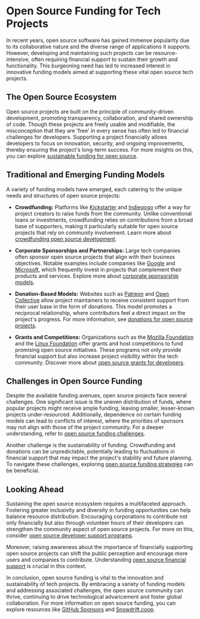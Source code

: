 # Open Source Funding for Tech Projects

In recent years, open source software has gained immense popularity due to its collaborative nature and the diverse range of applications it supports. However, developing and maintaining such projects can be resource-intensive, often requiring financial support to sustain their growth and functionality. This burgeoning need has led to increased interest in innovative funding models aimed at supporting these vital open source tech projects.

## The Open Source Ecosystem

Open source projects are built on the principle of community-driven development, promoting transparency, collaboration, and shared ownership of code. Though these projects are freely usable and modifiable, the misconception that they are 'free' in every sense has often led to financial challenges for developers. Supporting a project financially allows developers to focus on innovation, security, and ongoing improvements, thereby ensuring the project's long-term success. For more insights on this, you can explore [sustainable funding for open source](https://www.license-token.com/wiki/sustainable-funding-for-open-source).

## Traditional and Emerging Funding Models

A variety of funding models have emerged, each catering to the unique needs and structures of open source projects:

- **Crowdfunding:** Platforms like [Kickstarter](https://www.kickstarter.com/) and [Indiegogo](https://www.indiegogo.com/) offer a way for project creators to raise funds from the community. Unlike conventional loans or investments, crowdfunding relies on contributions from a broad base of supporters, making it particularly suitable for open source projects that rely on community involvement. Learn more about [crowdfunding open source development](https://www.license-token.com/wiki/crowdfunding-open-source-development).

- **Corporate Sponsorships and Partnerships:** Large tech companies often sponsor open source projects that align with their business objectives. Notable examples include companies like [Google](https://opensource.google/) and [Microsoft](https://opensource.microsoft.com/), which frequently invest in projects that complement their products and services. Explore more about [corporate sponsorship models](https://www.license-token.com/wiki/corporate-sponsorship-models).

- **Donation-Based Models:** Websites such as [Patreon](https://www.patreon.com/) and [Open Collective](https://opencollective.com/) allow project maintainers to receive consistent support from their user base in the form of donations. This model promotes a reciprocal relationship, where contributors feel a direct impact on the project's progress. For more information, see [donations for open source projects](https://www.license-token.com/wiki/donations-for-open-source-projects).

- **Grants and Competitions:** Organizations such as the [Mozilla Foundation](https://foundation.mozilla.org/en/) and the [Linux Foundation](https://www.linuxfoundation.org/) offer grants and host competitions to fund promising open source initiatives. These programs not only provide financial support but also increase project visibility within the tech community. Discover more about [open source grants for developers](https://www.license-token.com/wiki/open-source-grants-for-developers).

## Challenges in Open Source Funding

Despite the available funding avenues, open source projects face several challenges. One significant issue is the uneven distribution of funds, where popular projects might receive ample funding, leaving smaller, lesser-known projects under-resourced. Additionally, dependence on certain funding models can lead to conflicts of interest, where the priorities of sponsors may not align with those of the project community. For a deeper understanding, refer to [open source funding challenges](https://www.license-token.com/wiki/open-source-funding-challenges).

Another challenge is the sustainability of funding. Crowdfunding and donations can be unpredictable, potentially leading to fluctuations in financial support that may impact the project's stability and future planning. To navigate these challenges, exploring [open source funding strategies](https://www.license-token.com/wiki/open-source-funding-strategies) can be beneficial.

## Looking Ahead

Sustaining the open source ecosystem requires a multifaceted approach. Fostering greater inclusivity and diversity in funding opportunities can help balance resource distribution. Encouraging corporations to contribute not only financially but also through volunteer hours of their developers can strengthen the community aspect of open source projects. For more on this, consider [open source developer support programs](https://www.license-token.com/wiki/open-source-developer-support-programs).

Moreover, raising awareness about the importance of financially supporting open source projects can shift the public perception and encourage more users and companies to contribute. Understanding [open source financial support](https://www.license-token.com/wiki/open-source-financial-support) is crucial in this context.

In conclusion, open source funding is vital to the innovation and sustainability of tech projects. By embracing a variety of funding models and addressing associated challenges, the open source community can thrive, continuing to drive technological advancement and foster global collaboration. For more information on open source funding, you can explore resources like [GitHub Sponsors](https://github.com/sponsors) and [Snowdrift.coop](https://snowdrift.coop/).
